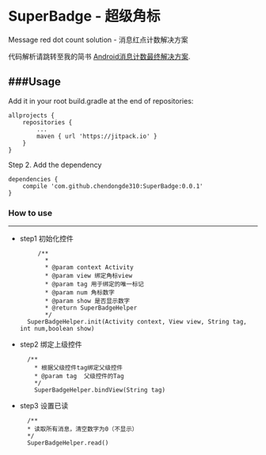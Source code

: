 # SuperBadge - 超级角标
Message red dot count solution - 消息红点计数解决方案
 
代码解析请跳转至我的简书 
[Android消息计数最终解决方案](http://www.jianshu.com/p/35bbe15a42fc).
 
 
###Usage
------------------------------
 Add it in your root build.gradle at the end of repositories:
 
    allprojects {
        repositories {
            ...
            maven { url 'https://jitpack.io' }
        }
    }
 Step 2. Add the dependency
 
    dependencies {
        compile 'com.github.chendongde310:SuperBadge:0.0.1'
    }
  

### How to use
------------------------------------

* step1  初始化控件

           /**
             * 
             * @param context Activity
             * @param view 绑定角标view
             * @param tag 用于绑定的唯一标记
             * @param num 角标数字
             * @param show 是否显示数字
             * @return SuperBadgeHelper
             */
        SuperBadgeHelper.init(Activity context, View view, String tag, int num,boolean show)

* step2  绑定上级控件
    
        /**
          * 根据父级控件tag绑定父级控件
          * @param tag  父级控件的Tag
          */
          SuperBadgeHelper.bindView(String tag)


* step3  设置已读

        /**
        * 读取所有消息，清空数字为0（不显示）
        */
        SuperBadgeHelper.read()